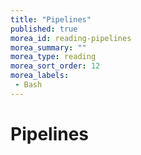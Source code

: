 ```yaml
---
title: "Pipelines"
published: true
morea_id: reading-pipelines
morea_summary: ""
morea_type: reading
morea_sort_order: 12
morea_labels:
 - Bash
---
```


# Pipelines


